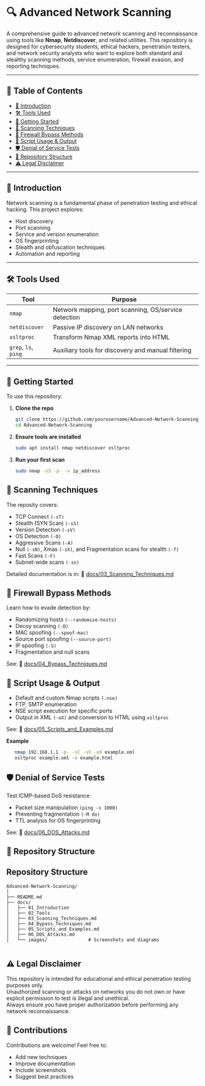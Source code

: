 # 🔍 Advanced Network Scanning

A comprehensive guide to advanced network scanning and reconnaissance using tools like **Nmap**, **Netdiscover**, and related utilities. This repository is designed for cybersecurity students, ethical hackers, penetration testers, and network security analysts who want to explore both standard and stealthy scanning methods, service enumeration, firewall evasion, and reporting techniques.

---

## 📑 Table of Contents

- [📌 Introduction](#-introduction)
- [🛠️ Tools Used](#️-tools-used)
- [🚀 Getting Started](#-getting-started)
- [🔧 Scanning Techniques](#-scanning-techniques)
- [🧱 Firewall Bypass Methods](#-firewall-bypass-methods)
- [📜 Script Usage & Output](#-script-usage--output)
- [🛡️ Denial of Service Tests](#-denial-of-service-tests)
- [📂 Repository Structure](#-repository-structure)
- [⚠️ Legal Disclaimer](#️-legal-disclaimer)

---

## 📌 Introduction

Network scanning is a fundamental phase of penetration testing and ethical hacking. This project explores:
- Host discovery
- Port scanning
- Service and version enumeration
- OS fingerprinting
- Stealth and obfuscation techniques
- Automation and reporting

---

## 🛠️ Tools Used

| Tool        | Purpose                                 |
|-------------|------------------------------------------|
| `nmap`      | Network mapping, port scanning, OS/service detection |
| `netdiscover` | Passive IP discovery on LAN networks    |
| `xsltproc`  | Transform Nmap XML reports into HTML     |
| `grep`, `ls`, `ping` | Auxiliary tools for discovery and manual filtering |

---

## 🚀 Getting Started

To use this repository:

1. **Clone the repo**
   ```bash
   git clone https://github.com/yourusername/Advanced-Network-Scanning.git
   cd Advanced-Network-Scanning

2. **Ensure tools are installed**
   ```bash
   sudo apt install nmap netdiscover xsltproc
   
3. **Run your first scan**
   ```bash
   sudo nmap -sS -p- -v ip_address

## 🔧 Scanning Techniques
The reposity covers:
- TCP Connect `(-sT)`
- Stealth (SYN Scan) `(-sS)`
- Version Detection `(-sV)`
- OS Detection `(-O)`
- Aggressive Scans `(-A)`
- Null `(-sN)`, Xmas `(-sX)`, and Fragmentation scans for stealth `(-f)`
- Fast Scans `(-F)`
- Subnet-wide scans `(-sn)`

Detailed documentation is in:
📄 [docs/03_Scanning_Techniques.md](docs/03_Scanning_Techniques.md)


## 🧱 Firewall Bypass Methods
Learn how to evade detection by:

-   Randomizing hosts `(--randomize-hosts)`
-    Decoy scanning `(-D)`
-    MAC spoofing `(--spoof-mac)`
-    Source port spoofing `(--source-port)`
-    IP spoofing `(-S)`
-    Fragmentation and null scans

See:
📄 [docs/04_Bypass_Techniques.md](docs/04_Bypass_Techniques.md)

## 📜 Script Usage & Output

- Default and custom Nmap scripts `(.nse)`
- FTP, SMTP enumeration
- NSE script execution for specific ports
- Output in XML `(-oX)` and conversion to HTML using `xsltproc`

See:
📄 [docs/05_Scripts_and_Examples.md](docs/05_Scripts_and_Examples.md)

**Example**
```bash
   nmap 192.168.1.1 -p- -sC -sV -oX example.xml
   xsltproc example.xml -o example.html
```

## 🛡️ Denial of Service Tests
Test ICMP-based DoS resistance:
- Packet size manipulation `(ping -s 1000)`
- Preventing fragmentation `(-M do)`
- TTL analysis for OS fingerprinting

See:
📄 [docs/06_DOS_Attacks.md](docs/06_Dos_and_Attacks.md)

## 📂 Repository Structure

## Repository Structure

```plaintext
Advanced-Network-Scanning/
│
├── README.md
├── docs/
│   ├── 01_Introduction
│   ├── 02_Tools
│   ├── 03_Scanning_Techniques.md
│   ├── 04_Bypass_Techniques.md
│   ├── 05_Scripts_and_Examples.md
│   ├── 06_DOS_Attacks.md
│   └── images/               # Screenshots and diagrams


```
## ⚠️ Legal Disclaimer

This repository is intended for educational and ethical penetration testing purposes only.  
Unauthorized scanning or attacks on networks you do not own or have explicit permission to test is illegal and unethical.  
Always ensure you have proper authorization before performing any network reconnaissance.

## 🧠 **Contributions**  
Contributions are welcome! Feel free to:  
- Add new techniques  
- Improve documentation  
- Include screenshots  
- Suggest best practices
